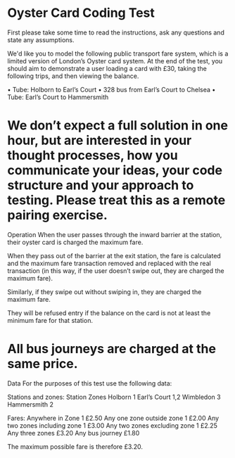 # Oyster Card Coding Test

First please take some time to read the instructions, ask any questions and state any assumptions.

We'd like you to model the following public transport fare system, which is a limited version of London’s Oyster card system. At the end of the test, you should aim to demonstrate a user loading a card with £30, taking the following trips, and then viewing the balance.

• Tube: Holborn to Earl’s Court
• 328 bus from Earl’s Court to Chelsea
• Tube: Earl’s Court to Hammersmith

# We don’t expect a full solution in one hour, but are interested in your thought processes, how you communicate your ideas, your code structure and your approach to testing. Please treat this as a remote pairing exercise.

Operation
When the user passes through the inward barrier at the station, their oyster card is charged the maximum fare.

When they pass out of the barrier at the exit station, the fare is calculated and the maximum fare transaction removed and replaced with the real transaction (in this way, if the user doesn’t swipe out, they are charged the maximum fare).

Similarly, if they swipe out without swiping in, they are charged the maximum fare.

They will be refused entry if the balance on the card is not at least the minimum fare for that station.

# All bus journeys are charged at the same price.

Data
For the purposes of this test use the following data:

Stations and zones:
Station Zones
Holborn 1
Earl’s Court 1,2
Wimbledon 3
Hammersmith 2

Fares:
Anywhere in Zone 1 £2.50
Any one zone outside zone 1 £2.00
Any two zones including zone 1 £3.00
Any two zones excluding zone 1 £2.25
Any three zones £3.20
Any bus journey £1.80

The maximum possible fare is therefore £3.20.
